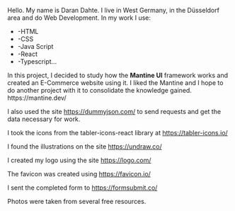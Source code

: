 Hello. My name is Daran Dahte. I live in West Germany, in the Düsseldorf area and do Web Development. In my work I use:
<ul>
 <li>-HTML</li>
 <li>-CSS</li>
 <li>-Java Script</li>
 <li>-React</li>
 <li>-Typescript…</li>
 </ul>
In this project, I decided to study how the <b>Mantine UI</b> framework works and created an E-Commerce website using it. I liked the Mantine and I hope to do another project with it to consolidate the knowledge gained. https://mantine.dev/

I also used the site https://dummyjson.com/ to send requests and get the data necessary for work.

I took the icons from the tabler-icons-react library at https://tabler-icons.io/

I found the illustrations on the site https://undraw.co/

I created my logo using the site https://logo.com/

The favicon was created using https://favicon.io/

I sent the completed form to https://formsubmit.co/

Photos were taken from several free resources.




